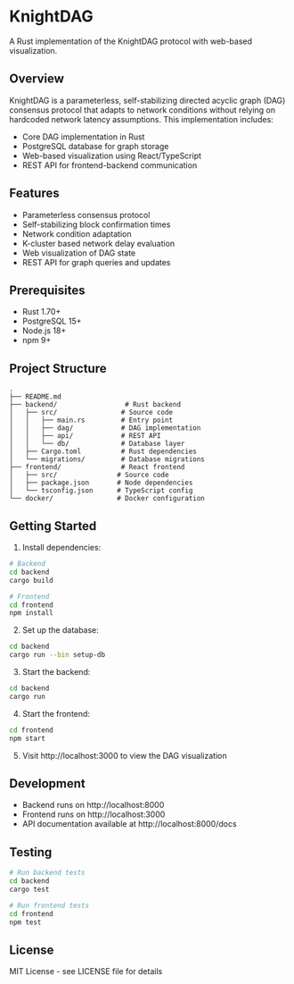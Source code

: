 # KnightDAG

A Rust implementation of the KnightDAG protocol with web-based visualization.

## Overview

KnightDAG is a parameterless, self-stabilizing directed acyclic graph (DAG) consensus protocol that adapts to network conditions without relying on hardcoded network latency assumptions. This implementation includes:

- Core DAG implementation in Rust
- PostgreSQL database for graph storage
- Web-based visualization using React/TypeScript
- REST API for frontend-backend communication

## Features

- Parameterless consensus protocol
- Self-stabilizing block confirmation times
- Network condition adaptation
- K-cluster based network delay evaluation
- Web visualization of DAG state
- REST API for graph queries and updates

## Prerequisites

- Rust 1.70+ 
- PostgreSQL 15+
- Node.js 18+
- npm 9+

## Project Structure

```
.
├── README.md
├── backend/                 # Rust backend
│   ├── src/                # Source code
│   │   ├── main.rs         # Entry point
│   │   ├── dag/            # DAG implementation
│   │   ├── api/            # REST API
│   │   └── db/             # Database layer
│   ├── Cargo.toml          # Rust dependencies
│   └── migrations/         # Database migrations
├── frontend/               # React frontend  
│   ├── src/               # Source code
│   ├── package.json       # Node dependencies
│   └── tsconfig.json      # TypeScript config
└── docker/                # Docker configuration
```

## Getting Started

1. Install dependencies:
```bash
# Backend
cd backend
cargo build

# Frontend
cd frontend
npm install
```

2. Set up the database:
```bash
cd backend
cargo run --bin setup-db
```

3. Start the backend:
```bash
cd backend
cargo run
```

4. Start the frontend:
```bash
cd frontend
npm start
```

5. Visit http://localhost:3000 to view the DAG visualization

## Development

- Backend runs on http://localhost:8000
- Frontend runs on http://localhost:3000
- API documentation available at http://localhost:8000/docs

## Testing

```bash
# Run backend tests
cd backend
cargo test

# Run frontend tests
cd frontend
npm test
```

## License

MIT License - see LICENSE file for details